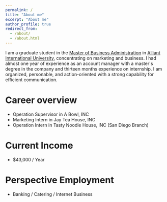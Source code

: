 ```yaml
---
permalink: /
title: "About me"
excerpt: "About me"
author_profile: true
redirect_from: 
  - /about/
  - /about.html
---
```


I am a graduate student in the [Master of Business Administration](https://www.alliant.edu/business/business-administration/mba) in [Alliant International University](https://www.alliant.edu/), concentrating on marketing and business. I had almost one year of experience as an account manager with a master's degree in the company and thirteen months experience on internship. I am organized, personable, and action-oriented with a strong capability for efficient communication.

Career overview
======
* Operation Supervisor in A Bowl, INC
* Marketing Intern in Jay Tea House, INC
* Operation Intern in Tasty Noodle House, INC (San Diego Branch)

Current Income
======
*  $43,000 / Year

Perspective Employment
======
* Banking / Catering / Internet Business

